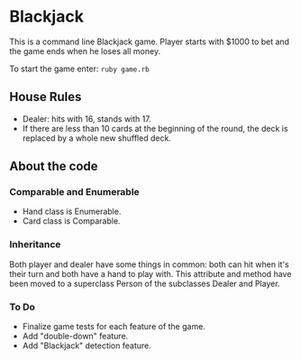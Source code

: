 # Blackjack
This is a command line Blackjack game. Player starts with $1000 to bet and the game ends when he loses all money.

To start the game enter:
`ruby game.rb`

## House Rules
- Dealer: hits with 16, stands with 17.
- If there are less than 10 cards at the beginning of the round, the deck is replaced by a whole new shuffled deck.

## About the code
### Comparable and Enumerable
- Hand class is Enumerable.
- Card class is Comparable.

### Inheritance
Both player and dealer have some things in common: both can hit when it's their turn and both have a hand to play with. This attribute and method have been moved to a superclass Person of the subclasses Dealer and Player.

### To Do
- Finalize game tests for each feature of the game.
- Add "double-down" feature.
- Add "Blackjack" detection feature.
